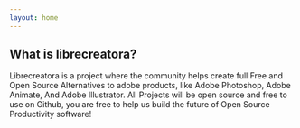 ```yaml
---
layout: home
---
```


## What is librecreatora?
Librecreatora is a project where the community helps create full Free and Open Source Alternatives to adobe products, like Adobe Photoshop, Adobe Animate, And Adobe Illustrator. All Projects will be open source and free to use on Github, you are free to help us build the future of Open Source Productivity software!

